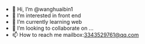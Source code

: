 - 👋 Hi, I’m @wanghuaibin1
- 👀 I’m interested in front end
- 🌱 I’m currently learning web
- 💞️ I’m looking to collaborate on ...
- 📫 How to reach me mailbox:3343529761@qq.com

<!---
wanghuaibin1/wanghuaibin1 is a ✨ special ✨ repository because its `README.md` (this file) appears on your GitHub profile.
You can click the Preview link to take a look at your changes.
--->
